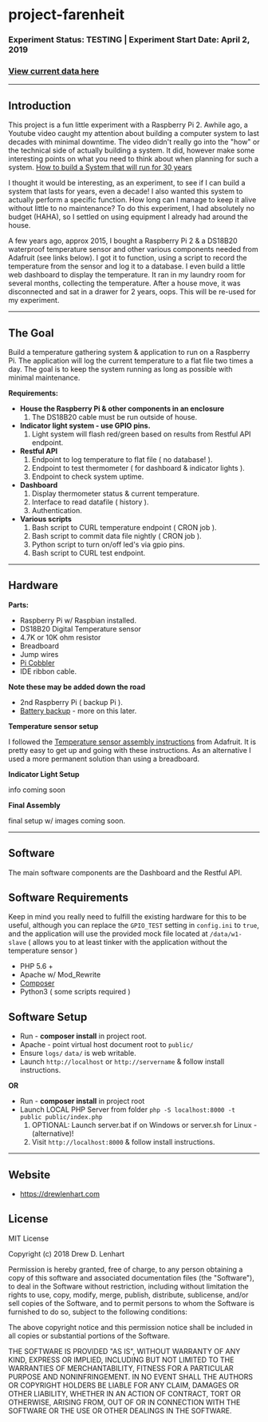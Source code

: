 # project-farenheit

### Experiment Status: TESTING | Experiment Start Date: April 2, 2019

### [View current data here](data/temperature_fw_in.dat)
***
## Introduction

This project is a fun little experiment with a Raspberry Pi 2. Awhile ago, a Youtube video caught my attention about building a computer system to last decades with minimal downtime. The video didn't really go into the "how" or the technical side of actually building a system. It did, however make some interesting points on what you need to think about when planning for such a system. [How to build a System that will run for 30 years](https://youtu.be/ALEor2mnIsI)

I thought it would be interesting, as an experiment, to see if I can build a system that lasts for years, even a decade! I also wanted this system to actually perform a specific function. How long can I manage to keep it alive without little to no maintenance? To do this experiment, I had absolutely no budget (HAHA), so I settled on using equipment I already had around the house.

A few years ago, approx 2015, I bought a Raspberry Pi 2 & a DS18B20 waterproof temperature sensor and other various components needed from Adafruit (see links below). I got it to function, using a script to record the temperature from the sensor and log it to a database. I even build a little web dashboard to display the temperature. It ran in my laundry room for several months, collecting the temperature. After a house move, it was disconnected and sat in a drawer for 2 years, oops. This will be re-used for my experiment.

***
## The Goal

Build a temperature gathering system & application to run on a Raspberry Pi. The application will log the current temperature to a flat file two times a day. The goal is to keep the system running as long as possible with minimal maintenance.

**Requirements:**
* **House the Raspberry Pi & other components in an enclosure**
  1. The DS18B20 cable must be run outside of house.
* **Indicator light system - use GPIO pins.**
  1.  Light system will flash red/green based on results from Restful API endpoint.
* **Restful API**
  1.  Endpoint to log temperature to flat file ( no database! ).
  2.  Endpoint to test thermometer ( for dashboard & indicator lights ).
  3.  Endpoint to check system uptime.
* **Dashboard**
  1.  Display thermometer status & current temperature.
  2.  Interface to read datafile ( history ).
  3.  Authentication.
* **Various scripts**
  1.  Bash script to CURL temperature endpoint ( CRON job ).
  2.  Bash script to commit data file nightly ( CRON job ).
  3.  Python script to turn on/off led's via gpio pins.
    1. Bash script to CURL test endpoint.

***
## Hardware

**Parts:**
* Raspberry Pi w/ Raspbian installed.
* DS18B20 Digital Temperature sensor
* 4.7K or 10K ohm resistor
* Breadboard
* Jump wires
* [Pi Cobbler](https://www.adafruit.com/product/2029)
* IDE ribbon cable.

**Note these may be added down the road**
* 2nd Raspberry Pi ( backup Pi ).
* [Battery backup](https://www.adafruit.com/product/1565) - more on this later.

**Temperature sensor setup**

I followed the [Temperature sensor assembly instructions](https://learn.adafruit.com/adafruits-raspberry-pi-lesson-11-ds18b20-temperature-sensing/hardware) from Adafruit. It is pretty easy to get up and going with these instructions. As an alternative I used a more permanent solution than using a breadboard.

**Indicator Light Setup**

info coming soon

**Final Assembly**

final setup w/ images coming soon.

***

## Software

The main software components are the Dashboard and the Restful API.

## Software Requirements

Keep in mind you really need to fulfill the existing hardware for this to be useful, although you can replace the `GPIO_TEST` setting in `config.ini` to `true`, and the application will use the provided mock file located at `/data/w1-slave` ( allows you to at least tinker with the application without the temperature sensor )

* PHP 5.6 +
* Apache w/ Mod_Rewrite
* [Composer](https://getcomposer.org/download/)
* Python3 ( some scripts required )

## Software Setup

* Run - **composer install** in project root.
* Apache - point virtual host document root to `public/`
* Ensure `logs/` `data/` is web writable.
* Launch `http://localhost` or `http://servername` & follow install instructions.

**OR**

* Run - **composer install** in project root
* Launch LOCAL PHP Server from folder `php -S localhost:8000 -t public public/index.php`
  1. OPTIONAL: Launch server.bat if on Windows or server.sh for Linux - (alternative)!
  2. Visit `http://localhost:8000` & follow install instructions.


***
## Website

* https://drewlenhart.com

## License

MIT License

Copyright (c) 2018 Drew D. Lenhart

Permission is hereby granted, free of charge, to any person obtaining a copy of this software and associated documentation files (the "Software"), to deal in the Software without restriction, including without limitation the rights to use, copy, modify, merge, publish, distribute, sublicense, and/or sell copies of the Software, and to permit persons to whom the Software is furnished to do so, subject to the following conditions:

The above copyright notice and this permission notice shall be included in all copies or substantial portions of the Software.

THE SOFTWARE IS PROVIDED "AS IS", WITHOUT WARRANTY OF ANY KIND, EXPRESS OR IMPLIED, INCLUDING BUT NOT LIMITED TO THE WARRANTIES OF MERCHANTABILITY, FITNESS FOR A PARTICULAR PURPOSE AND NONINFRINGEMENT. IN NO EVENT SHALL THE AUTHORS OR COPYRIGHT HOLDERS BE LIABLE FOR ANY CLAIM, DAMAGES OR OTHER LIABILITY, WHETHER IN AN ACTION OF CONTRACT, TORT OR OTHERWISE, ARISING FROM, OUT OF OR IN CONNECTION WITH THE SOFTWARE OR THE USE OR OTHER DEALINGS IN THE SOFTWARE.
